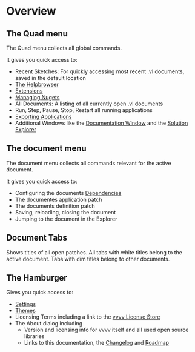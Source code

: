 # Overview

## The Quad menu
The Quad menu collects all global commands.

It gives you quick access to:
- Recent Sketches: For quickly accessing most recent .vl documents, saved in the default location
- [The Helpbrowser](findinghelp.md#help-browser)
- [Extensions](extensions.md)
- [Managing Nugets](managing-nugets.md)
- All Documents: A listing of all currently open .vl documents
- Run, Step, Pause, Stop, Restart all running applications
- [Exporting Applications](exporting.md)
- Additional Windows like the [Documentation Window](documentation.md) and the [Solution Explorer](solution-explorer.md)

## The document menu
The document menu collects all commands relevant for the active document.

It gives you quick access to:
- Configuring the documents [Dependencies](navigating_a_project.md#dependencies)
- The documentes application patch
- The documents definition patch
- Saving, reloading, closing the document
- Jumping to the document in the Explorer
  
## Document Tabs

Shows titles of all open patches. All tabs with white titles belong to the active document. Tabs with dim titles belong to other documents.

## The Hamburger 

Gives you quick access to: 
- [Settings](settings.md)
- [Themes](themes.md)
- Licensing Terms including a link to the [vvvv License Store](https://store.vvvv.org)
- The About dialog including 
  - Version and licensing info for vvvv itself and all used open source libraries
  - Links to this documentation, the [Changelog](../../changelog/index.md) and [Roadmap](../../roadmap/index.md)
